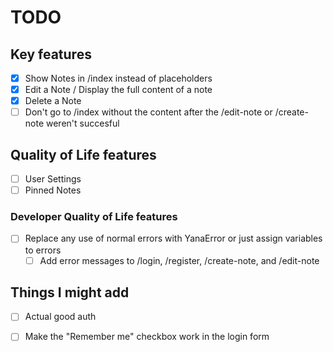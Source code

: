 # TODO

## Key features

- [x] Show Notes in /index instead of placeholders
- [x] Edit a Note / Display the full content of a note
- [x] Delete a Note
- [ ] Don't go to /index without the content after the /edit-note or /create-note weren't succesful

## Quality of Life features

- [ ] User Settings
- [ ] Pinned Notes

### Developer Quality of Life features

- [ ] Replace any use of normal errors with YanaError or just assign variables to errors
    - [ ] Add error messages to /login, /register, /create-note, and /edit-note

## Things I might add

- [ ] Actual good auth
- [ ] Make the "Remember me" checkbox work in the login form 

